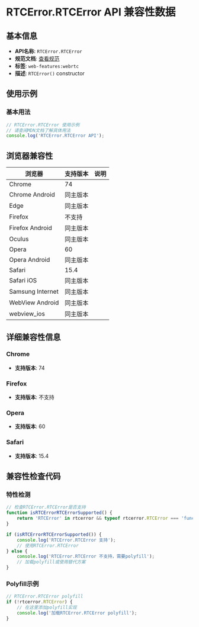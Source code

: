 # RTCError.RTCError API 兼容性数据

## 基本信息

- **API名称**: `RTCError.RTCError`
- **规范文档**: [查看规范](https://w3c.github.io/webrtc-pc/#dom-rtcerror-constructor)
- **标签**: `web-features:webrtc`
- **描述**: `RTCError()` constructor

## 使用示例

### 基本用法

```javascript
// RTCError.RTCError 使用示例
// 请查阅MDN文档了解具体用法
console.log('RTCError.RTCError API');
```

## 浏览器兼容性

| 浏览器 | 支持版本 | 说明 |
|--------|----------|------|
| Chrome | 74 |  |
| Chrome Android | 同主版本 |  |
| Edge | 同主版本 |  |
| Firefox | 不支持 |  |
| Firefox Android | 同主版本 |  |
| Oculus | 同主版本 |  |
| Opera | 60 |  |
| Opera Android | 同主版本 |  |
| Safari | 15.4 |  |
| Safari iOS | 同主版本 |  |
| Samsung Internet | 同主版本 |  |
| WebView Android | 同主版本 |  |
| webview_ios | 同主版本 |  |

## 详细兼容性信息

### Chrome

- **支持版本**: 74

### Firefox

- **支持版本**: 不支持

### Opera

- **支持版本**: 60

### Safari

- **支持版本**: 15.4

## 兼容性检查代码

### 特性检测

```javascript
// 检查RTCError.RTCError是否支持
function isRTCErrorRTCErrorSupported() {
    return 'RTCError' in rtcerror && typeof rtcerror.RTCError === 'function';
}

if (isRTCErrorRTCErrorSupported()) {
    console.log('RTCError.RTCError 支持');
    // 使用RTCError.RTCError
} else {
    console.log('RTCError.RTCError 不支持，需要polyfill');
    // 加载polyfill或使用替代方案
}
```

### Polyfill示例

```javascript
// RTCError.RTCError polyfill
if (!rtcerror.RTCError) {
    // 在这里添加polyfill实现
    console.log('加载RTCError.RTCError polyfill');
}
```

